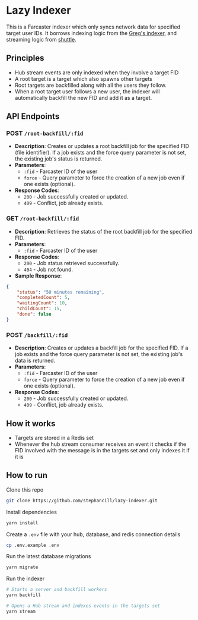 # Lazy Indexer

This is a Farcaster indexer which only syncs network data for specified target user IDs. It borrows indexing logic from the [Greg's indexer](https://github.com/gskril/farcaster-indexer), and streaming logic from [shuttle](https://github.com/farcasterxyz/hub-monorepo/tree/main/packages/shuttle).

## Principles

- Hub stream events are only indexed when they involve a target FID
- A root target is a target which also spawns other targets
- Root targets are backfilled along with all the users they follow.
- When a root target user follows a new user, the indexer will automatically backfill the new FID and add it as a target.


## API Endpoints

### POST `/root-backfill/:fid`
- **Description**: Creates or updates a root backfill job for the specified FID (file identifier). If a job exists and the force query parameter is not set, the existing job's status is returned.
- **Parameters**:
  - `:fid` - Farcaster ID of the user
  - `force` - Query parameter to force the creation of a new job even if one exists (optional).
- **Response Codes**:
  - `200` - Job successfully created or updated.
  - `409` - Conflict, job already exists.

### GET `/root-backfill/:fid`
- **Description**: Retrieves the status of the root backfill job for the specified FID.
- **Parameters**:
  - `:fid` - Farcaster ID of the user
- **Response Codes**:
  - `200` - Job status retrieved successfully.
  - `404` - Job not found.
- **Sample Response**:
```json
{
    "status": "50 minutes remaining",
    "completedCount": 5,
    "waitingCount": 10,
    "childCount": 15,
    "done": false
}
```

### POST `/backfill/:fid`
- **Description**: Creates or updates a backfill job for the specified FID. If a job exists and the force query parameter is not set, the existing job's data is returned.
- **Parameters**:
  - `:fid` - Farcaster ID of the user
  - `force` - Query parameter to force the creation of a new job even if one exists (optional).
- **Response Codes**:
  - `200` - Job successfully created or updated.
  - `409` - Conflict, job already exists.


## How it works

- Targets are stored in a Redis set
- Whenever the hub stream consumer receives an event it checks if the FID involved with the message is in the targets set and only indexes it if it is


## How to run

Clone this repo

```bash
git clone https://github.com/stephancill/lazy-indexer.git
```

Install dependencies

```bash
yarn install
```

Create a `.env` file with your hub, database, and redis connection details

```bash
cp .env.example .env
```

Run the latest database migrations

```bash
yarn migrate
```

Run the indexer

```bash
# Starts a server and backfill workers
yarn backfill

# Opens a Hub stream and indexes events in the targets set
yarn stream
```

